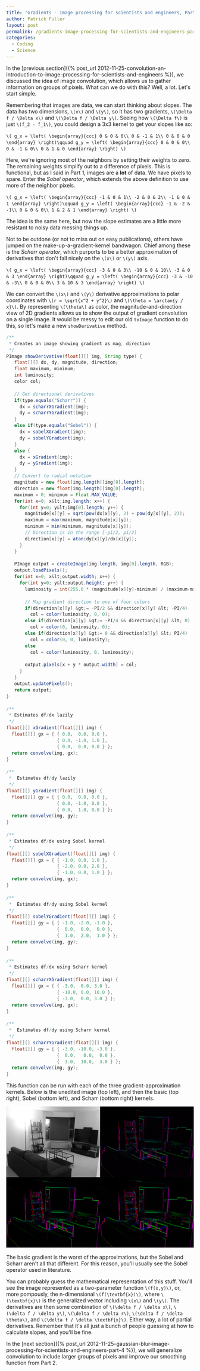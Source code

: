 ```yaml
---
title: 'Gradients - Image processing for scientists and engineers, Part 3'
author: Patrick Fuller
layout: post
permalink: /gradients-image-processing-for-scientists-and-engineers-part-3/
categories:
  - Coding
  - Science
---
```


In the [previous section]({% post_url 2012-11-25-convolution-an-introduction-to-image-processing-for-scientists-and-engineers %}),
we discussed the idea of image convolution, which
allows us to gather information on groups of pixels. What can we do with this?
Well, a lot. Let's start simple.

Remembering that images are data, we can start thinking about slopes. The data
has two dimensions, `\(x\)` and `\(y\)`, so it has two gradients,
`\(\Delta f / \Delta x\)` and `\(\Delta f / \Delta y\)`. Seeing how
`\(\Delta f\)` is just `\(f_2 - f_1\)`, you could design a 3x3 kernel to get
your slopes like so:

`\(
g_x = \left( \begin{array}{ccc}
0 & 0 & 0\\
0 & -1 & 1\\
0 & 0 & 0
\end{array} \right)\qquad
g_y = \left( \begin{array}{ccc}
0 & 0 & 0\\
0 & -1 & 0\\
0 & 1 & 0
\end{array} \right)
\)`

Here, we're ignoring most of the neighbors by setting their weights to zero. The
remaining weights simplify out to a difference of pixels. This is functional, but
as I said in Part 1, images are a **lot** of data. We have pixels to spare. Enter
the *Sobel operator*, which extends the above definition to use more of the
neighbor pixels.

`\(
g_x = \left( \begin{array}{ccc}
-1 & 0 & 1\\
-2 & 0 & 2\\
-1 & 0 & 1
\end{array} \right)\qquad
g_y = \left( \begin{array}{ccc}
-1 & -2 & -1\\
0 & 0 & 0\\
1 & 2 & 1
\end{array} \right)
\)`

The idea is the same here, but now the slope estimates are a little more resistant
to noisy data messing things up.

Not to be outdone (or not to miss out on easy publications), others have jumped
on the make-up-a-gradient-kernel bandwagon. Chief among these is the *Scharr operator*,
which purports to be a better approximation of derivatives that don't fall nicely
on the `\(x\)` or `\(y\)` axis.

`\(
g_x = \left( \begin{array}{ccc}
-3 & 0 & 3\\
-10 & 0 & 10\\
-3 & 0 & 3
\end{array} \right)\qquad
g_y = \left( \begin{array}{ccc}
-3 & -10 & -3\\
0 & 0 & 0\\
3 & 10 & 3
\end{array} \right)
\)`

We can convert the `\(x\)` and `\(y\)` derivative approximations to polar
coordinates with `\(r = \sqrt{x^2 + y^2}\)` and `\(\theta = \arctan{y / x}\)`.
By representing `\(\theta\)` as color, the magnitude-and-direction view of 2D
gradients allows us to show the output of gradient convolution on a single image.
It would be messy to edit our old `toImage` function to do this, so let's make a
new `showDerivative` method.

```java
/**
 * Creates an image showing gradient as mag, direction
 */
PImage showDerivative(float[][] img, String type) {
   float[][] dx, dy, magnitude, direction;
   float maximum, minimum;
   int luminosity;
   color col;

   // Get directional derivatives
   if(type.equals("Scharr")) {
     dx = scharrXGradient(img);
     dy = scharrYGradient(img);
   }
   else if(type.equals("Sobel")) {
     dx = sobelXGradient(img);
     dy = sobelYGradient(img);
   }
   else {
     dx = xGradient(img);
     dy = yGradient(img);
   }
   // Convert to radial notation
   magnitude = new float[img.length][img[0].length];
   direction = new float[img.length][img[0].length];
   maximum = 0; minimum = Float.MAX_VALUE;
   for(int x=0; x&lt;img.length; x++) {
     for(int y=0; y&lt;img[0].length; y++) {
       magnitude[x][y] = sqrt(pow(dx[x][y], 2) + pow(dy[x][y], 2));
       maximum = max(maximum, magnitude[x][y]);
       minimum = min(minimum, magnitude[x][y]);
       // Direction is in the range [-pi/2, pi/2]
       direction[x][y] = atan(dy[x][y]/dx[x][y]);
     }
   }

   PImage output = createImage(img.length, img[0].length, RGB);
   output.loadPixels();
   for(int x=0; x&lt;output.width; x++) {
     for(int y=0; y&lt;output.height; y++) {
       luminosity = int(255.0 * (magnitude[x][y]-minimum) / (maximum-minimum));

       // Map gradient direction to one of four colors
       if(direction[x][y] &gt;= -PI/2 && direction[x][y] &lt; -PI/4)
         col = color(luminosity, 0, 0);
       else if(direction[x][y] &gt;= -PI/4 && direction[x][y] &lt; 0)
         col = color(0, luminosity, 0);
       else if(direction[x][y] &gt;= 0 && direction[x][y] &lt; PI/4)
         col = color(0, 0, luminosity);
       else
         col = color(luminosity, 0, luminosity);

       output.pixels[x + y * output.width] = col;
     }
   }
   output.updatePixels();
   return output;
}

/**
 * Estimates df/dx lazily
 */
float[][] xGradient(float[][] img) {
  float[][] gx = { { 0.0,  0.0, 0.0 },
                   { 0.0, -1.0, 1.0 },
                   { 0.0,  0.0, 0.0 } };
  return convolve(img, gx);
}

/**
 *  Estimates df/dy lazily
 */
float[][] yGradient(float[][] img) {
  float[][] gy = { { 0.0,  0.0, 0.0 },
                   { 0.0, -1.0, 0.0 },
                   { 0.0,  1.0, 0.0 } };
  return convolve(img, gy);
}

/**
 * Estimates df/dx using Sobel kernel
 */
float[][] sobelXGradient(float[][] img) {
  float[][] gx = { { -1.0, 0.0, 1.0 },
                   { -2.0, 0.0, 2.0 },
                   { -1.0, 0.0, 1.0 } };
  return convolve(img, gx);
}

/**
 *  Estimates df/dy using Sobel kernel
 */
float[][] sobelYGradient(float[][] img) {
  float[][] gy = { { -1.0, -2.0, -1.0 },
                   {  0.0,  0.0,  0.0 },
                   {  1.0,  2.0,  1.0 } };
  return convolve(img, gy);
}

/**
 * Estimates df/dx using Scharr kernel
 */
float[][] scharrXGradient(float[][] img) {
  float[][] gx = { { -3.0,  0.0, 3.0 },
                   { -10.0, 0.0, 10.0 },
                   { -3.0,  0.0, 3.0 } };
  return convolve(img, gx);
}

/**
 *  Estimates df/dy using Scharr kernel
 */
float[][] scharrYGradient(float[][] img) {
  float[][] gy = { { -3.0, -10.0, -3.0 },
                   {  0.0,   0.0,  0.0 },
                   {  3.0,  10.0,  3.0 } };
  return convolve(img, gy);
}
```

This function can be run with each of the three gradient-approximation kernels.
Below is the unedited image (top left), and then the basic (top right), Sobel
(bottom left), and Scharr (bottom right) kernels.

![](/img/gradient_rooms.png)

The basic gradient is the worst of the approximations, but the Sobel and Scharr
aren't all that different. For this reason, you'll usually see the Sobel operator
used in literature.

You can probably guess the mathematical representation of this stuff. You'll
see the image represented as a two-parameter function `\(f(x,y)\)`, or, more
pompously, the n-dimensional `\(f(\textbf{x})\)`, where `\(\textbf{x}\)` is the
generalized vector including `\(x\)` and `\(y\)`. The derivatives are then some
combination of `\(\delta f / \delta x\)`, `\(\delta f / \delta y\)`,
`\(\delta f / \delta r\)`, `\(\delta f / \delta \theta\)`, and
`\(\delta f / \delta \textbf{x}\)`. Either way, a lot of partial derivatives.
Remember that it's all just a bunch of people guessing at how to calculate
slopes, and you'll be fine.

In the [next section]({% post_url 2012-11-25-gaussian-blur-image-processing-for-scientists-and-engineers-part-4 %}),
we will generalize convolution to include larger groups of pixels and improve
our smoothing function from Part 2.
